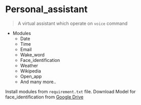 # Personal_assistant

> A virtual assistant which operate on `voice` command

- Modules
  - Date
  - Time
  - Email
  - Wake_word
  - Face_identification
  - Weather
  - Wikipedia
  - Open_app
  - And many more..

Install modules from `requirement.txt` file.
Download Model for face_identification from [Google Drive](https://drive.google.com/file/d/13n-BXsaDtH5SYBZbtSM08tZwoao1aqFs)

